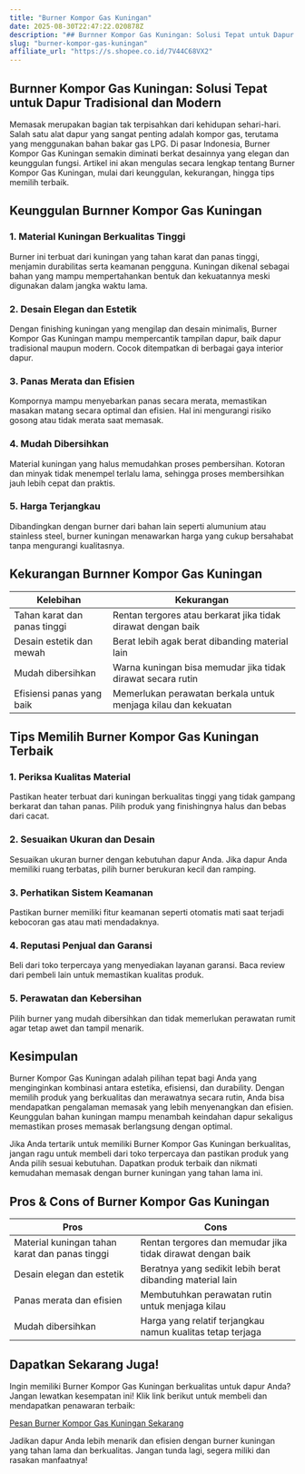 ```yaml
---
title: "Burner Kompor Gas Kuningan"
date: 2025-08-30T22:47:22.020878Z
description: "## Burnner Kompor Gas Kuningan: Solusi Tepat untuk Dapur Tradisional dan Modern..."
slug: "burner-kompor-gas-kuningan"
affiliate_url: "https://s.shopee.co.id/7V44C68VX2"
---
```

## Burnner Kompor Gas Kuningan: Solusi Tepat untuk Dapur Tradisional dan Modern

Memasak merupakan bagian tak terpisahkan dari kehidupan sehari-hari. Salah satu alat dapur yang sangat penting adalah kompor gas, terutama yang menggunakan bahan bakar gas LPG. Di pasar Indonesia, Burner Kompor Gas Kuningan semakin diminati berkat desainnya yang elegan dan keunggulan fungsi. Artikel ini akan mengulas secara lengkap tentang Burner Kompor Gas Kuningan, mulai dari keunggulan, kekurangan, hingga tips memilih terbaik.

## Keunggulan Burnner Kompor Gas Kuningan

### 1. Material Kuningan Berkualitas Tinggi
Burner ini terbuat dari kuningan yang tahan karat dan panas tinggi, menjamin durabilitas serta keamanan pengguna. Kuningan dikenal sebagai bahan yang mampu mempertahankan bentuk dan kekuatannya meski digunakan dalam jangka waktu lama.

### 2. Desain Elegan dan Estetik
Dengan finishing kuningan yang mengilap dan desain minimalis, Burner Kompor Gas Kuningan mampu mempercantik tampilan dapur, baik dapur tradisional maupun modern. Cocok ditempatkan di berbagai gaya interior dapur.

### 3. Panas Merata dan Efisien
Kompornya mampu menyebarkan panas secara merata, memastikan masakan matang secara optimal dan efisien. Hal ini mengurangi risiko gosong atau tidak merata saat memasak.

### 4. Mudah Dibersihkan
Material kuningan yang halus memudahkan proses pembersihan. Kotoran dan minyak tidak menempel terlalu lama, sehingga proses membersihkan jauh lebih cepat dan praktis.

### 5. Harga Terjangkau
Dibandingkan dengan burner dari bahan lain seperti alumunium atau stainless steel, burner kuningan menawarkan harga yang cukup bersahabat tanpa mengurangi kualitasnya.

## Kekurangan Burnner Kompor Gas Kuningan

| **Kelebihan** | **Kekurangan** |
|----------------|----------------|
| Tahan karat dan panas tinggi | Rentan tergores atau berkarat jika tidak dirawat dengan baik |
| Desain estetik dan mewah | Berat lebih agak berat dibanding material lain |
| Mudah dibersihkan | Warna kuningan bisa memudar jika tidak dirawat secara rutin |
| Efisiensi panas yang baik | Memerlukan perawatan berkala untuk menjaga kilau dan kekuatan |

## Tips Memilih Burner Kompor Gas Kuningan Terbaik

### 1. Periksa Kualitas Material
Pastikan heater terbuat dari kuningan berkualitas tinggi yang tidak gampang berkarat dan tahan panas. Pilih produk yang finishingnya halus dan bebas dari cacat.

### 2. Sesuaikan Ukuran dan Desain
Sesuaikan ukuran burner dengan kebutuhan dapur Anda. Jika dapur Anda memiliki ruang terbatas, pilih burner berukuran kecil dan ramping.

### 3. Perhatikan Sistem Keamanan
Pastikan burner memiliki fitur keamanan seperti otomatis mati saat terjadi kebocoran gas atau mati mendadaknya.

### 4. Reputasi Penjual dan Garansi
Beli dari toko terpercaya yang menyediakan layanan garansi. Baca review dari pembeli lain untuk memastikan kualitas produk.

### 5. Perawatan dan Kebersihan
Pilih burner yang mudah dibersihkan dan tidak memerlukan perawatan rumit agar tetap awet dan tampil menarik.

## Kesimpulan

Burner Kompor Gas Kuningan adalah pilihan tepat bagi Anda yang menginginkan kombinasi antara estetika, efisiensi, dan durability. Dengan memilih produk yang berkualitas dan merawatnya secara rutin, Anda bisa mendapatkan pengalaman memasak yang lebih menyenangkan dan efisien. Keunggulan bahan kuningan mampu menambah keindahan dapur sekaligus memastikan proses memasak berlangsung dengan optimal.

Jika Anda tertarik untuk memiliki Burner Kompor Gas Kuningan berkualitas, jangan ragu untuk membeli dari toko terpercaya dan pastikan produk yang Anda pilih sesuai kebutuhan. Dapatkan produk terbaik dan nikmati kemudahan memasak dengan burner kuningan yang tahan lama ini.

## Pros & Cons of Burner Kompor Gas Kuningan

| **Pros** | **Cons** |
|------------------------|------------------------------|
| Material kuningan tahan karat dan panas tinggi | Rentan tergores dan memudar jika tidak dirawat dengan baik |
| Desain elegan dan estetik | Beratnya yang sedikit lebih berat dibanding material lain |
| Panas merata dan efisien | Membutuhkan perawatan rutin untuk menjaga kilau |
| Mudah dibersihkan | Harga yang relatif terjangkau namun kualitas tetap terjaga |

## Dapatkan Sekarang Juga!

Ingin memiliki Burner Kompor Gas Kuningan berkualitas untuk dapur Anda? Jangan lewatkan kesempatan ini! Klik link berikut untuk membeli dan mendapatkan penawaran terbaik:

[Pesan Burner Kompor Gas Kuningan Sekarang](https://s.shopee.co.id/7V44C68VX2)

Jadikan dapur Anda lebih menarik dan efisien dengan burner kuningan yang tahan lama dan berkualitas. Jangan tunda lagi, segera miliki dan rasakan manfaatnya!